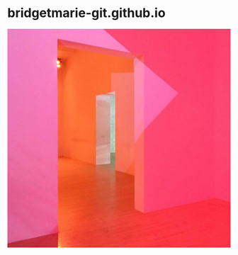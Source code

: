 # bridgetmarie-git.github.io

![alt text](Screenshot_2016-11-28-07-31-32-1.png "Beautiful Palette")
